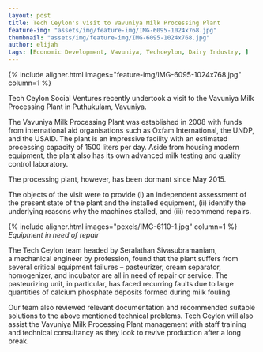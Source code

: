 ```yaml
---
layout: post
title: Tech Ceylon's visit to Vavuniya Milk Processing Plant
feature-img: "assets/img/feature-img/IMG-6095-1024x768.jpg"
thumbnail: "assets/img/feature-img/IMG-6095-1024x768.jpg"
author: elijah
tags: [Economic Development, Vavuniya, Techceylon, Dairy Industry, ]
---
```


{% include aligner.html images="feature-img/IMG-6095-1024x768.jpg" column=1 %}

Tech Ceylon Social Ventures recently undertook a visit to the Vavuniya Milk Processing Plant in Puthukulam, Vavuniya.

The Vavuniya Milk Processing Plant was established in 2008 with funds from international aid organisations such as Oxfam International, the UNDP, and the USAID. The plant is an impressive facility with an estimated processing capacity of 1500 liters per day. Aside from housing modern equipment, the plant also has its own advanced milk testing and quality control laboratory.

The processing plant, however, has been dormant since May 2015.

The objects of the visit were to provide (i) an independent assessment of the present state of the plant and the installed equipment, (ii) identify the underlying reasons why the machines stalled, and (iii) recommend repairs.

{% include aligner.html images="pexels/IMG-6110-1.jpg" column=1 %}
_Equipment in need of repair_

The Tech Ceylon team headed by Seralathan Sivasubramaniam, a mechanical engineer by profession, found that the plant suffers from several critical equipment failures – pasteurizer, cream separator, homogenizer, and incubator are all in need of repair or service. The pasteurizing unit, in particular, has faced recurring faults due to large quantities of calcium phosphate deposits formed during milk fouling.

Our team also reviewed relevant documentation and recommended suitable solutions to the above mentioned technical problems. Tech Ceylon will also assist the Vavuniya Milk Processing Plant management with staff training and technical consultancy as they look to revive production after a long break.

